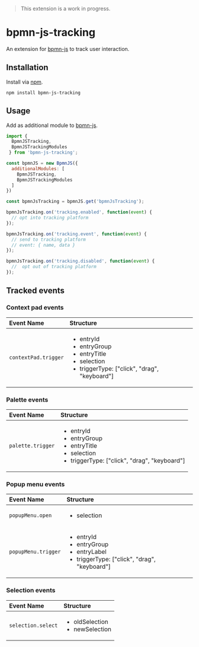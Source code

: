 > This extension is a work in progress.

# bpmn-js-tracking

An extension for [bpmn-js](https://github.com/bpmn-io/bpmn-js) to track user interaction.


## Installation

Install via [npm](http://npmjs.com/).

```
npm install bpmn-js-tracking
```


## Usage

Add as additional module to [bpmn-js](https://github.com/bpmn-io/bpmn-js).

```javascript
import {
  BpmnJSTracking,
  BpmnJSTrackingModules
 } from 'bpmn-js-tracking';

const bpmnJS = new BpmnJS({
  additionalModules: [
    BpmnJSTracking,
    BpmnJSTrackingModules
  ]
})

const bpmnJsTracking = bpmnJS.get('bpmnJsTracking');

bpmnJsTracking.on('tracking.enabled', function(event) {
  // opt into tracking platform
});

bpmnJsTracking.on('tracking.event', function(event) {
  // send to tracking platform
  // event: { name, data }
});

bpmnJsTracking.on('tracking.disabled', function(event) {
  //  opt out of tracking platform
});
```

## Tracked events

### Context pad events

| Event Name | Structure |
| :--- | :--- |
| `contextPad.trigger`| <ul><li>entryId</li><li>entryGroup</li><li>entryTitle</li><li>selection</li><li>triggerType: ["click", "drag", "keyboard"]</li></ul>|

### Palette events

| Event Name | Structure |
| :--- | :--- |
| `palette.trigger`| <ul><li>entryId</li><li>entryGroup</li><li>entryTitle</li><li>selection</li><li>triggerType: ["click", "drag", "keyboard"]</li></ul>|
### Popup menu events

| Event Name | Structure |
| :--- | :--- |
| `popupMenu.open`| <ul><li>selection</li></ul>|
| `popupMenu.trigger`| <ul><li>entryId</li><li>entryGroup</li><li>entryLabel</li><li>triggerType: ["click", "drag", "keyboard"]</li></ul>|

### Selection events

| Event Name | Structure |
| :--- | :--- |
| `selection.select`| <ul><li>oldSelection</li><li>newSelection</li></ul>|